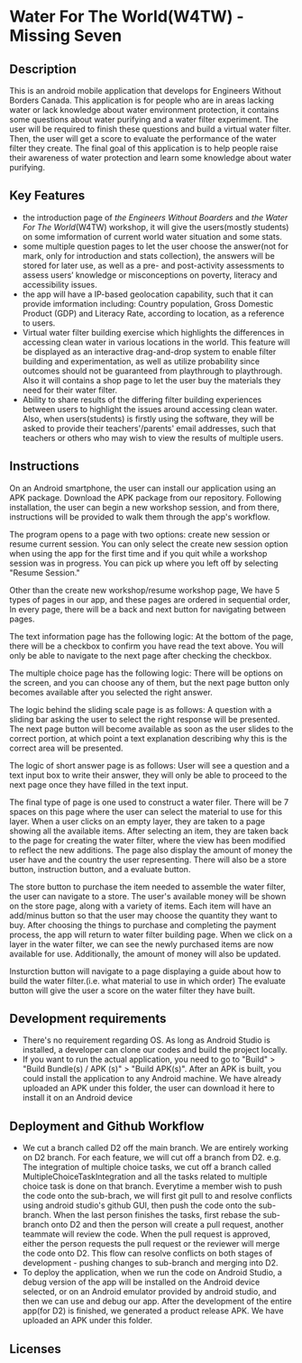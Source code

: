 # Water For The World(W4TW) - Missing Seven

## Description
This is an android mobile application that develops for Engineers Without Borders Canada. This application is for people who are in areas lacking water or lack knowledge about water environment protection, it contains some questions about water purifying and a water filter experiment. The user will be required to finish these questions and build a virtual water filter. Then, the user will get a score to evaluate the performance of the water filter they create. The final goal of this application is to help people raise their awareness of water protection and learn some knowledge about water purifying.




## Key Features
- the introduction page of _the Engineers Without Boarders_ and _the Water For The World_(W4TW) workshop, it will give the users(mostly students) on some imformation of current world water situation and some stats.
- some multiple question pages to let the user choose the answer(not for mark, only for introduction and stats collection), the answers will be stored for later use, as well as a pre- and post-activity assessments to assess users’ knowledge or misconceptions on poverty, literacy and accessibility issues.
- the app will have a IP-based geolocation capability, such that it can provide imformation including: Country population, Gross Domestic Product (GDP) and Literacy Rate, according to location, as a reference to users.
- Virtual water filter building exercise which highlights the differences in accessing clean water in various locations in the world. This feature will be displayed as an interactive drag-and-drop system to enable filter building and experimentation, as well as utilize probability since outcomes should not be guaranteed from playthrough to playthrough. Also it will contains a shop page to let the user buy the materials they need for their water filter.
- Ability to share results of the differing filter building experiences between users to highlight the issues around accessing clean water. Also, when users(students) is firstly using the software, they will be asked to provide their teachers'/parents' email addresses, such that teachers or others who may wish to view the results of multiple users.


## Instructions
On an Android smartphone, the user can install our application using an APK package. Download the APK package from our repository.
Following installation, the user can begin a new workshop session, and from there, instructions will be provided to walk them through the app's workflow.

The program opens to a page with two options: create new session or resume current session. You can only select the create new session option when using the app for the first time and if you quit while a workshop session was in progress. You can pick up where you left off by selecting "Resume Session."

Other than the create new workshop/resume workshop page, We have 5 types of pages in our app, and these pages are ordered in sequential order, In every page, there will be a back and next button for navigating between pages. 

The text information page has the following logic:
At the bottom of the page, there will be a checkbox to confirm you have read the text above.  You will only be able to navigate to the next page after checking the checkbox.

The multiple choice page has the following logic:
There will be options on the screen, and you can choose any of them, but the next page button only becomes available after you selected the right answer.

The logic behind the sliding scale page is as follows:
A question with a sliding bar asking the user to select the right response will be presented. The next page button will become available as soon as the user slides to the correct portion, at which point a text explanation describing why this is the correct area will be presented.

The logic of short answer page is as follows:
User will see a question and a text input box to write their answer, they will only be able to proceed to the next page once they have filled in the text input.

The final type of page is one used to construct a water filer. There will be 7 spaces on this page where the user can select the material to use for this layer. When a user clicks on an empty layer, they are taken to a page showing all the available items. After selecting an item, they are taken back to the page for creating the water filter, where the view has been modified to reflect the new additions. The page also display the amount of money the user have and the country the user representing. There will also be a store button, instruction button, and a evaluate button.

The store button to purchase the item needed to assemble the water filter, the user can navigate to a store.
The user's available money will be shown on the store page, along with a variety of items. Each item will have an add/minus button so that the user may choose the quantity they want to buy.
After choosing the things to purchase and completing the payment process, the app will return to water filter building page. When we click on a layer in the water filter, we can see the newly purchased items are now available for use. Additionally, the amount of money will also be updated.

Insturction button will navigate to a page displaying a guide about how to build the water filter.(i.e. what material to use in which order)
The evaluate button will give the user a score on the water filter they have built.

## Development requirements
- There's no requirement regarding OS. As long as Android Studio is installed, a developer can clone our codes and build the project locally.
- If you want to run the actual application, you need to go to "Build" > "Build Bundle(s) / APK (s)" > "Build APK(s)". After an APK is built, you could install the application to any Android machine. We have already uploaded an APK under this folder, the user can download it here to install it on an Android device

## Deployment and Github Workflow
- We cut a branch called D2 off the main branch. We are entirely working on D2 branch. For each feature, we will cut off a branch from D2. e.g. The integration of multiple choice tasks, we cut off a branch called MultipleChoiceTaskIntegration and all the tasks related to multiple choice task is done on that branch. Everytime a member wish to push the code onto the sub-brach, we will first git pull to and resolve conflicts using android studio's github GUI, then push the code onto the sub-branch. When the last person finishes the tasks, first rebase the sub-branch onto D2 and then the person will create a pull request, another teammate will review the code. When the pull request is approved, either the person requests the pull request or the reviewer will merge the code onto D2. This flow can resolve conflicts on both stages of development - pushing changes to sub-branch and merging into D2.
- To deploy the application, when we run the code on Android Studio, a debug version of the app will be installed on the Android device selected, or on an Android emulator provided by android studio, and then we can use and debug our app. After the development of the entire app(for D2) is finished, we generated a product release 
APK. We have uploaded an APK under this folder.
## Licenses

